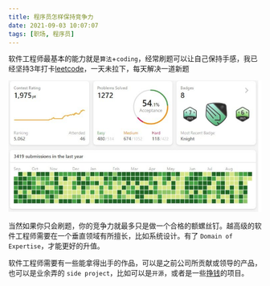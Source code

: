 ```yaml
---
title: 程序员怎样保持竞争力
date: 2021-09-03 10:07:07
tags: [职场, 程序员]
---
```


软件工程师最基本的能力就是`算法`+`coding`，经常刷题可以让自己保持手感，我已经坚持3年打卡[leetcode](https://leetcode-cn.com/)，一天未拉下，每天解决一道新题

![](/images/page/leetcode/1.jpeg)

当然如果你只会刷题，你的竞争力就最多只是做一个合格的额螺丝钉。越高级的软件工程师需要在一个垂直领域有所擅长，比如系统设计。有了 `Domain of Expertise`，才能更好的升值。

软件工程师需要有一些能拿得出手的作品，可以是之前公司所贡献或领导的产品，也可以是业余弄的 `side project`，比如可以是`开源`，或者是一些[挣钱](https://justyy.com/archives/31554)的项目。